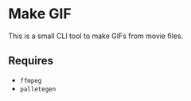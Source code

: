 # Make GIF

This is a small CLI tool to make GIFs from movie files.

## Requires

- `ffmpeg`
- `palletegen`
